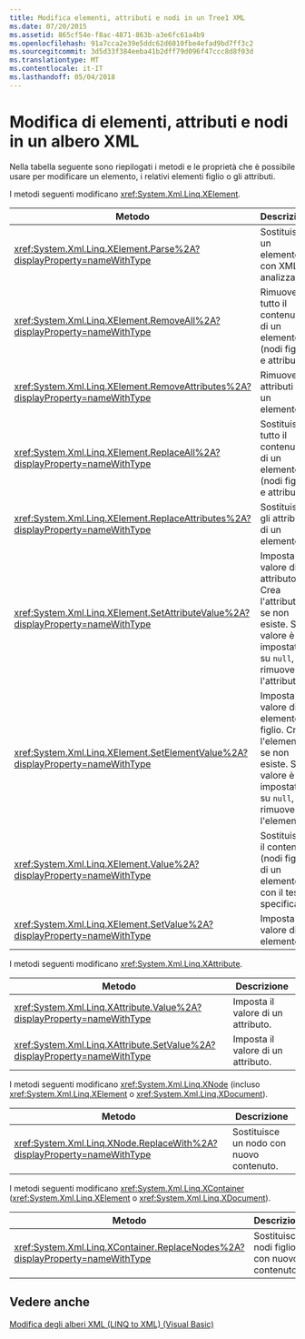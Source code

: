 ```yaml
---
title: Modifica elementi, attributi e nodi in un Tree1 XML
ms.date: 07/20/2015
ms.assetid: 865cf54e-f8ac-4871-863b-a3e6fc61a4b9
ms.openlocfilehash: 91a7cca2e39e5ddc62d6010fbe4efad9bd7ff3c2
ms.sourcegitcommit: 3d5d33f384eeba41b2dff79d096f47ccc8d8f03d
ms.translationtype: MT
ms.contentlocale: it-IT
ms.lasthandoff: 05/04/2018
---
```

# <a name="modifying-elements-attributes-and-nodes-in-an-xml-tree"></a>Modifica di elementi, attributi e nodi in un albero XML
Nella tabella seguente sono riepilogati i metodi e le proprietà che è possibile usare per modificare un elemento, i relativi elementi figlio o gli attributi.  
  
 I metodi seguenti modificano <xref:System.Xml.Linq.XElement>.  
  
|Metodo|Descrizione|  
|------------|-----------------|  
|<xref:System.Xml.Linq.XElement.Parse%2A?displayProperty=nameWithType>|Sostituisce un elemento con XML analizzato.|  
|<xref:System.Xml.Linq.XElement.RemoveAll%2A?displayProperty=nameWithType>|Rimuove tutto il contenuto di un elemento (nodi figlio e attributi).|  
|<xref:System.Xml.Linq.XElement.RemoveAttributes%2A?displayProperty=nameWithType>|Rimuove gli attributi di un elemento.|  
|<xref:System.Xml.Linq.XElement.ReplaceAll%2A?displayProperty=nameWithType>|Sostituisce tutto il contenuto di un elemento (nodi figlio e attributi).|  
|<xref:System.Xml.Linq.XElement.ReplaceAttributes%2A?displayProperty=nameWithType>|Sostituisce gli attributi di un elemento.|  
|<xref:System.Xml.Linq.XElement.SetAttributeValue%2A?displayProperty=nameWithType>|Imposta il valore di un attributo. Crea l'attributo se non esiste. Se il valore è impostato su `null`, rimuove l'attributo.|  
|<xref:System.Xml.Linq.XElement.SetElementValue%2A?displayProperty=nameWithType>|Imposta il valore di un elemento figlio. Crea l'elemento se non esiste. Se il valore è impostato su `null`, rimuove l'elemento.|  
|<xref:System.Xml.Linq.XElement.Value%2A?displayProperty=nameWithType>|Sostituisce il contenuto (nodi figlio) di un elemento con il testo specificato.|  
|<xref:System.Xml.Linq.XElement.SetValue%2A?displayProperty=nameWithType>|Imposta il valore di un elemento.|  
  
 I metodi seguenti modificano <xref:System.Xml.Linq.XAttribute>.  
  
|Metodo|Descrizione|  
|------------|-----------------|  
|<xref:System.Xml.Linq.XAttribute.Value%2A?displayProperty=nameWithType>|Imposta il valore di un attributo.|  
|<xref:System.Xml.Linq.XAttribute.SetValue%2A?displayProperty=nameWithType>|Imposta il valore di un attributo.|  
  
 I metodi seguenti modificano <xref:System.Xml.Linq.XNode> (incluso <xref:System.Xml.Linq.XElement> o <xref:System.Xml.Linq.XDocument>).  
  
|Metodo|Descrizione|  
|------------|-----------------|  
|<xref:System.Xml.Linq.XNode.ReplaceWith%2A?displayProperty=nameWithType>|Sostituisce un nodo con nuovo contenuto.|  
  
 I metodi seguenti modificano <xref:System.Xml.Linq.XContainer> (<xref:System.Xml.Linq.XElement> o <xref:System.Xml.Linq.XDocument>).  
  
|Metodo|Descrizione|  
|------------|-----------------|  
|<xref:System.Xml.Linq.XContainer.ReplaceNodes%2A?displayProperty=nameWithType>|Sostituisce i nodi figlio con nuovo contenuto.|  
  
## <a name="see-also"></a>Vedere anche  
 [Modifica degli alberi XML (LINQ to XML) (Visual Basic)](../../../../visual-basic/programming-guide/concepts/linq/modifying-xml-trees-linq-to-xml.md)
